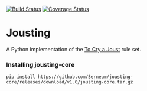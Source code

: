 [![Build Status](https://travis-ci.org/Serneum/jousting-core.svg?branch=master)](https://travis-ci.org/Serneum/Jousting) [![Coverage Status](https://coveralls.io/repos/Serneum/jousting-core/badge.svg)](https://coveralls.io/r/Serneum/Jousting)
# Jousting
A Python implementation of the [To Cry a Joust](http://boardgamegeek.com/boardgame/124129/cry-joust) rule set.


### Installing jousting-core
`pip install https://github.com/Serneum/jousting-core/releases/download/v1.0/jousting-core.tar.gz`
